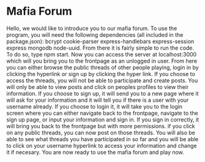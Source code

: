 # Mafia Forum
Hello, we would like to introduce you to our mafia forum. 
To use the program, you will need the following dependencies (all included in the package.json):
bcrypt
cookie-parser
express-handlebars
express-session
express
mongodb
node-uuid.
From there it is fairly simple to run the code. To do so, type npm start.
Now you can access the server at localhost:3000 which will you bring you to the frontpage as an unlogged in user.
From here you can either browse the public threads of other people playing, login in by clicking the hyperlink or sign up by clicking the hyper link. 
If you choose to access the threads, you will not be able to participate and create posts. You will only be able to view posts and click on peoples profiles to view their information.
If you choose to sign up, it will send you to a new page where it will ask for your information and it will tell you if there is a user with your username already.
If you choose to login it, it will take you to the login screen where you can either navigate back to the frontpage, navigate to the sign up page, or input your information and sign in. If you sign in correctly, it will bring you back to the frontpage but with more permissions. if you click on any public threads, you can now post on those threads. You will also be able to see what threads you have participated in so far and you will be able to click on your username hyperlink to access your information and change it if necesary. 
You are now ready to use the mafia forum and play now.

